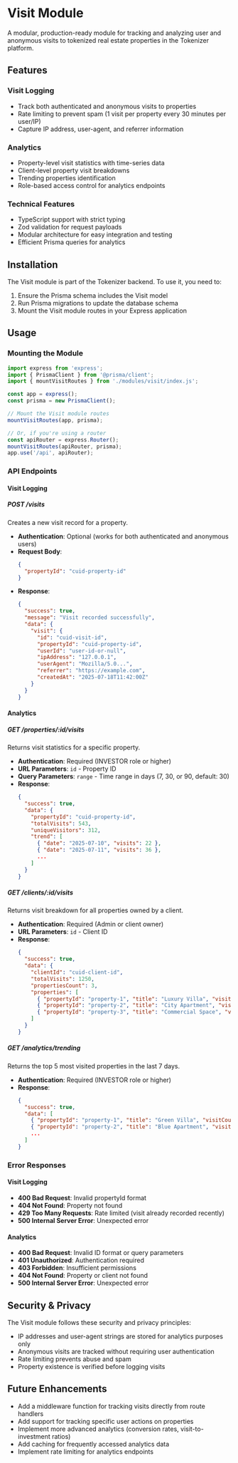 # Visit Module

A modular, production-ready module for tracking and analyzing user and anonymous visits to tokenized real estate properties in the Tokenizer platform.

## Features

### Visit Logging
- Track both authenticated and anonymous visits to properties
- Rate limiting to prevent spam (1 visit per property every 30 minutes per user/IP)
- Capture IP address, user-agent, and referrer information

### Analytics
- Property-level visit statistics with time-series data
- Client-level property visit breakdowns
- Trending properties identification
- Role-based access control for analytics endpoints

### Technical Features
- TypeScript support with strict typing
- Zod validation for request payloads
- Modular architecture for easy integration and testing
- Efficient Prisma queries for analytics

## Installation

The Visit module is part of the Tokenizer backend. To use it, you need to:

1. Ensure the Prisma schema includes the Visit model
2. Run Prisma migrations to update the database schema
3. Mount the Visit module routes in your Express application

## Usage

### Mounting the Module

```typescript
import express from 'express';
import { PrismaClient } from '@prisma/client';
import { mountVisitRoutes } from './modules/visit/index.js';

const app = express();
const prisma = new PrismaClient();

// Mount the Visit module routes
mountVisitRoutes(app, prisma);

// Or, if you're using a router
const apiRouter = express.Router();
mountVisitRoutes(apiRouter, prisma);
app.use('/api', apiRouter);
```

### API Endpoints

#### Visit Logging

##### POST /visits

Creates a new visit record for a property.

- **Authentication**: Optional (works for both authenticated and anonymous users)
- **Request Body**:
  ```json
  {
    "propertyId": "cuid-property-id"
  }
  ```
- **Response**:
  ```json
  {
    "success": true,
    "message": "Visit recorded successfully",
    "data": {
      "visit": {
        "id": "cuid-visit-id",
        "propertyId": "cuid-property-id",
        "userId": "user-id-or-null",
        "ipAddress": "127.0.0.1",
        "userAgent": "Mozilla/5.0...",
        "referrer": "https://example.com",
        "createdAt": "2025-07-18T11:42:00Z"
      }
    }
  }
  ```

#### Analytics

##### GET /properties/:id/visits

Returns visit statistics for a specific property.

- **Authentication**: Required (INVESTOR role or higher)
- **URL Parameters**: `id` - Property ID
- **Query Parameters**: `range` - Time range in days (7, 30, or 90, default: 30)
- **Response**:
  ```json
  {
    "success": true,
    "data": {
      "propertyId": "cuid-property-id",
      "totalVisits": 543,
      "uniqueVisitors": 312,
      "trend": [
        { "date": "2025-07-10", "visits": 22 },
        { "date": "2025-07-11", "visits": 36 },
        ...
      ]
    }
  }
  ```

##### GET /clients/:id/visits

Returns visit breakdown for all properties owned by a client.

- **Authentication**: Required (Admin or client owner)
- **URL Parameters**: `id` - Client ID
- **Response**:
  ```json
  {
    "success": true,
    "data": {
      "clientId": "cuid-client-id",
      "totalVisits": 1250,
      "propertiesCount": 3,
      "properties": [
        { "propertyId": "property-1", "title": "Luxury Villa", "visitCount": 750 },
        { "propertyId": "property-2", "title": "City Apartment", "visitCount": 320 },
        { "propertyId": "property-3", "title": "Commercial Space", "visitCount": 180 }
      ]
    }
  }
  ```

##### GET /analytics/trending

Returns the top 5 most visited properties in the last 7 days.

- **Authentication**: Required (INVESTOR role or higher)
- **Response**:
  ```json
  {
    "success": true,
    "data": [
      { "propertyId": "property-1", "title": "Green Villa", "visitCount": 904 },
      { "propertyId": "property-2", "title": "Blue Apartment", "visitCount": 756 },
      ...
    ]
  }
  ```

### Error Responses

#### Visit Logging
- **400 Bad Request**: Invalid propertyId format
- **404 Not Found**: Property not found
- **429 Too Many Requests**: Rate limited (visit already recorded recently)
- **500 Internal Server Error**: Unexpected error

#### Analytics
- **400 Bad Request**: Invalid ID format or query parameters
- **401 Unauthorized**: Authentication required
- **403 Forbidden**: Insufficient permissions
- **404 Not Found**: Property or client not found
- **500 Internal Server Error**: Unexpected error

## Security & Privacy

The Visit module follows these security and privacy principles:

- IP addresses and user-agent strings are stored for analytics purposes only
- Anonymous visits are tracked without requiring user authentication
- Rate limiting prevents abuse and spam
- Property existence is verified before logging visits

## Future Enhancements

- Add a middleware function for tracking visits directly from route handlers
- Add support for tracking specific user actions on properties
- Implement more advanced analytics (conversion rates, visit-to-investment ratios)
- Add caching for frequently accessed analytics data
- Implement rate limiting for analytics endpoints